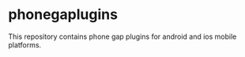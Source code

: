 phonegaplugins
==============

This repository contains phone gap plugins for android and ios mobile platforms.
